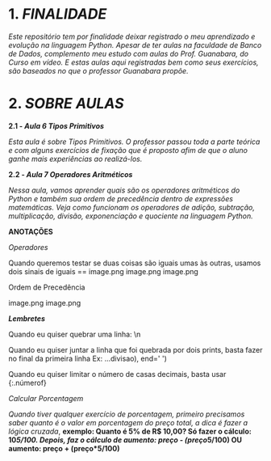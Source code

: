 # 1.  **_FINALIDADE_** 

*Este repositório tem por finalidade deixar registrado o meu aprendizado e evolução na linguagem Python. Apesar de ter aulas na faculdade de Banco de Dados, complemento meu estudo com aulas do Prof. Guanabara, do Curso em vídeo. E estas aulas aqui registradas bem como seus exercícios, são baseados no que o professor Guanabara propõe.*

# 2. **_SOBRE AULAS_**

**2.1 - _Aula 6 Tipos Primitivos_**

*Esta aula é sobre Tipos Primitivos. O professor passou toda a parte teórica e com alguns exercícios de fixação que é proposto afim de que o aluno ganhe mais experiências ao realizá-los.*

**2.2 - _Aula 7 Operadores Aritméticos_**

*Nessa aula, vamos aprender quais são os operadores aritméticos do Python e também sua ordem de precedência dentro de expressões matemáticas. Veja como funcionam os operadores de adição, subtração, multiplicação, divisão, exponenciação e quociente na linguagem Python.*

**ANOTAÇÕES**

_Operadores_

Quando queremos testar se duas coisas são iguais umas às outras, usamos dois sinais de iguais ==
image.png image.png image.png

Ordem de Precedência

image.png image.png

**_Lembretes_**

Quando eu quiser quebrar uma linha: \n

Quando eu quiser juntar a linha que foi quebrada por dois prints, basta fazer no final da primeira linha Ex: ...divisao), end=' ')

Quando eu quiser limitar o número de casas decimais, basta usar {:.númerof}

_Calcular Porcentagem_

*Quando tiver qualquer exercício de porcentagem, primeiro precisamos saber quanto é o valor em porcentagem do preço total, a dica é fazer a lógica cruzada*, **exemplo: Quanto é 5% de R$ 10,00? Só fazer o cálculo: 10*5/100. Depois, faz o cálculo de aumento: preço - (preço*5/100) OU aumento: preço + (preço*5/100)**
